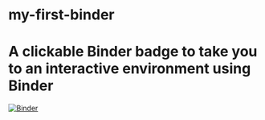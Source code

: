 # my-first-binder

# A clickable Binder badge to take you to an interactive environment using Binder
[![Binder](https://mybinder.org/badge_logo.svg)](https://mybinder.org/v2/gh/al-reed/my-first-binder.git/HEAD)
